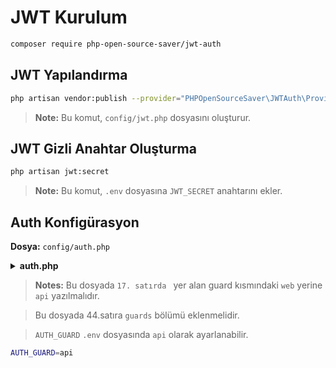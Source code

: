 # JWT Kurulum

```bash
composer require php-open-source-saver/jwt-auth
```

## JWT Yapılandırma

```bash
php artisan vendor:publish --provider="PHPOpenSourceSaver\JWTAuth\Providers\LaravelServiceProvider"
```

> **Note:** Bu komut, `config/jwt.php` dosyasını oluşturur.

## JWT Gizli Anahtar Oluşturma

```bash
php artisan jwt:secret
```

> **Note:** Bu komut, `.env` dosyasına `JWT_SECRET` anahtarını ekler.

## Auth Konfigürasyon

**Dosya:** `config/auth.php`

<details>
<summary><b>auth.php</b></summary>

```php

     'defaults' => [
        'guard' => env('AUTH_GUARD', 'api'),
        'passwords' => env('AUTH_PASSWORD_BROKER', 'users'),
    ],

 'guards' => [
        'api' => [
            'driver' => 'jwt',
            'provider' => 'users',
        ],
    ],
```

</details>

> **Notes:** Bu dosyada `17. satırda ` yer alan guard kısmındaki `web` yerine `api` yazılmalıdır.

> Bu dosyada 44.satıra `guards` bölümü eklenmelidir.

> `AUTH_GUARD` `.env` dosyasında `api` olarak ayarlanabilir.

```bash
AUTH_GUARD=api
```
